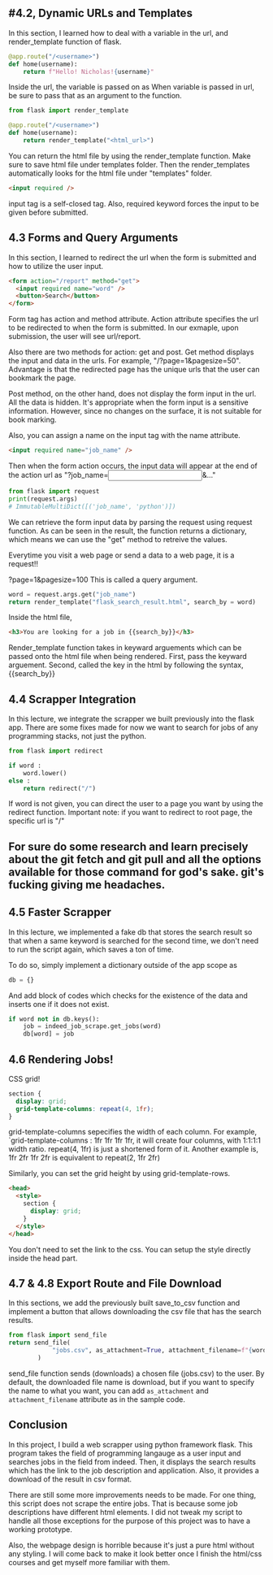 ## #4.2, Dynamic URLs and Templates

In this section, I learned how to deal with a variable in the url, and render_template function of flask.

```python
@app.route("/<username>")
def home(username):
    return f"Hello! Nicholas!{username}"
```

Inside the url, the variable is passed on as <username>
When variable is passed in url, be sure to pass that as an argument to the function.

```python
from flask import render_template

@app.route("/<username>")
def home(username):
    return render_template("<html_url>")
```

You can return the html file by using the render_template function. Make sure to save html file under templates folder. Then the render_templates automatically looks for the html file under "templates" folder.

```html
<input required />
```

input tag is a self-closed tag. Also, required keyword forces the input to be given before submitted.

## 4.3 Forms and Query Arguments

In this section, I learned to redirect the url when the form is submitted and how to utilize the user input.

```html
<form action="/report" method="get">
  <input required name="word" />
  <button>Search</button>
</form>
```

Form tag has action and method attribute. Action attribute specifies the url to be redirected to when the form is submitted. In our exmaple, upon submission, the user will see url/report.

Also there are two methods for action: get and post. Get method displays the input and data in the urls. For example, "/?page=1&pagesize=50". Advantage is that the redirected page has the unique urls that the user can bookmark the page.

Post method, on the other hand, does not display the form input in the url. All the data is hidden. It's appropriate when the form input is a sensitive information. However, since no changes on the surface, it is not suitable for book marking.

Also, you can assign a name on the input tag with the name attribute.

```html
<input required name="job_name" />
```

Then when the form action occurs, the input data will appear at the end of the action url as "?job_name=<input>&..."

```python
from flask import request
print(request.args)
# ImmutableMultiDict([('job_name', 'python')])
```

We can retrieve the form input data by parsing the request using request function.
As can be seen in the result, the function returns a dictionary, which means we can use the "get" method to retreive the values.

Everytime you visit a web page or send a data to a web page, it is a request!!

?page=1&pagesize=100
This is called a query argument.

```python
word = request.args.get("job_name")
return render_template("flask_search_result.html", search_by = word)
```

Inside the html file,

```html
<h3>You are looking for a job in {{search_by}}</h3>
```

Render_template function takes in keyward arguements which can be passed onto the html file when being rendered.
First, pass the keyward arguement. Second, called the key in the html by following the syntax, {{search_by}}

## 4.4 Scrapper Integration

In this lecture, we integrate the scrapper we built previously into the flask app. There are some fixes made for now we want to search for jobs of any programming stacks, not just the python.

```python
from flask import redirect

if word :
    word.lower()
else :
    return redirect("/")
```

If word is not given, you can direct the user to a page you want by using the redirect function.
Important note: if you want to redirect to root page, the specific url is "/"

## For sure do some research and learn precisely about the git fetch and git pull and all the options available for those command for god's sake. git's fucking giving me headaches.

## 4.5 Faster Scrapper

In this lecture, we implemented a fake db that stores the search result so that when a same keyword is searched for the second time, we don't need to run the script again, which saves a ton of time.

To do so, simply implement a dictionary outside of the app scope as

```python
db = {}
```

And add block of codes which checks for the existence of the data and inserts one if it does not exist.

```python
if word not in db.keys():
    job = indeed_job_scrape.get_jobs(word)
    db[word] = job
```

## 4.6 Rendering Jobs!

CSS grid!

```css
section {
  display: grid;
  grid-template-columns: repeat(4, 1fr);
}
```

grid-template-columns sepecifies the width of each column. For example, `grid-template-columns : 1fr 1fr 1fr 1fr, it will create four columns, with 1:1:1:1 width ratio. repeat(4, 1fr) is just a shortened form of it. Another example is, 1fr 2fr 1fr 2fr is equivalent to repeat(2, 1fr 2fr)

Similarly, you can set the grid height by using grid-template-rows.

```html
<head>
  <style>
    section {
      display: grid;
    }
  </style>
</head>
```

You don't need to set the link to the css. You can setup the style directly inside the head part.

## 4.7 & 4.8 Export Route and File Download

In this sections, we add the previously built save_to_csv function and implement a button that allows downloading the csv file that has the search results.

```python
from flask import send_file
return send_file(
            "jobs.csv", as_attachment=True, attachment_filename=f"{word}_jobs.csv",
        )
```

send_file function sends (downloads) a chosen file (jobs.csv) to the user. By default, the downloaded file name is download, but if you want to specify the name to what you want, you can add `as_attachment` and `attachment_filename` attribute as in the sample code.

## Conclusion

In this project, I build a web scrapper using python framework flask. This program takes the field of programming langauge as a user input and searches jobs in the field from indeed. Then, it displays the search results which has the link to the job description and application. Also, it provides a download of the result in csv format.

There are still some more improvements needs to be made. For one thing, this script does not scrape the entire jobs. That is because some job descriptions have different html elements. I did not tweak my script to handle all those exceptions for the purpose of this project was to have a working prototype.

Also, the webpage design is horrible because it's just a pure html without any styling. I will come back to make it look better once I finish the html/css courses and get myself more familiar with them.
